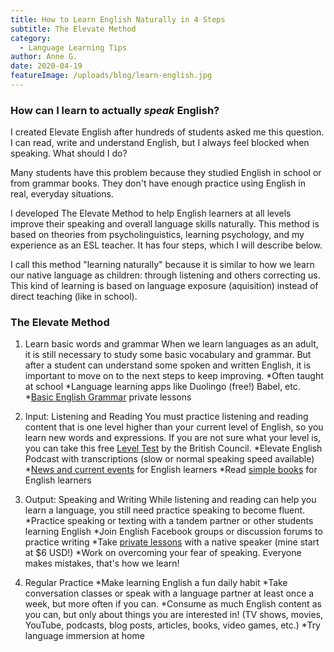 ```yaml
---
title: How to Learn English Naturally in 4 Steps
subtitle: The Elevate Method
category:
  - Language Learning Tips
author: Anne G.
date: 2020-04-19
featureImage: /uploads/blog/learn-english.jpg
---
```

### How can I learn to actually _speak_ English?

I created Elevate English after hundreds of students asked me this question. I can read, write and understand English, but I always feel blocked when speaking. What should I do?

Many students have this problem because they studied English in school or from grammar books. They don't have enough practice using English in real, everyday situations.  

I developed The Elevate Method to help English learners at all levels improve their speaking and overall language skills naturally. This method is based on theories from psycholinguistics, learning psychology, and my experience as an ESL teacher. It has four steps, which I will describe below. 

I call this method "learning naturally" because it is similar to how we learn our native language as children: through listening and others correcting us. This kind of learning is based on language exposure (aquisition) instead of direct teaching (like in school).



### The Elevate Method
1. Learn basic words and grammar
When we learn languages as an adult, it is still necessary to study some basic vocabulary and grammar. But after a student can understand some spoken and written English, it is important to move on to the next steps to keep improving.
 *Often taught at school
 *Language learning apps like Duolingo (free!) Babel, etc.
 *[Basic English Grammar](https://www.italki.com/englishwithanne) private lessons

2. Input: Listening and Reading
You must practice listening and reading content that is one level higher than your current level of English, so you learn new words and expressions. If you are not sure what your level is, you can take this free [Level Test](https://learnenglish.britishcouncil.org/online-english-level-test) by the British Council.
 *Elevate English Podcast with transcriptions (slow or normal speaking speed available)
 *[News and current events](https://engoo.com/app/daily-news) for English learners
 *Read [simple books](https://kierandonaghy.com/seven-best-simple-novels-english-language-students/) for English learners

3. Output: Speaking and Writing
While listening and reading can help you learn a language, you still need practice speaking to become fluent.
 *Practice speaking or texting with a tandem partner or other students learning English
 *Join English Facebook groups or discussion forums to practice writing
 *Take [private lessons](https://www.italki.com/englishwithanne) with a native speaker (mine start at $6 USD!)
 *Work on overcoming your fear of speaking. Everyone makes mistakes, that's how we learn!

4. Regular Practice
 *Make learning English a fun daily habit
 *Take conversation classes or speak with a language partner at least once a week, but more often if you can.
 *Consume as much English content as you can, but only about things you are interested in! (TV shows, movies, YouTube, podcasts, blog posts, articles, books, video games, etc.)
 *Try language immersion at home

